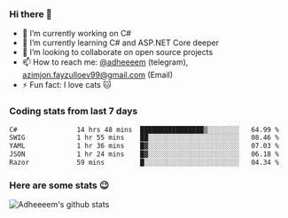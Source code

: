 ### Hi there 👋

<!--
**adheeeem/adheeeem** is a ✨ _special_ ✨ repository because its `README.md` (this file) appears on your GitHub profile.

Here are some ideas to get you started:
-->
- 🔭 I’m currently working on C#
- 🌱 I’m currently learning C# and ASP.NET Core deeper
- 👯 I’m looking to collaborate on open source projects
- 📫 How to reach me: [@adheeeem](https://t.me/adheeeem) (telegram), azimjon.fayzulloev99@gmail.com (Email)
- ⚡ Fun fact: I love cats :cat:


### Coding stats from last 7 days
<!--START_SECTION:waka-->

```txt
C#               14 hrs 48 mins  ████████████████▒░░░░░░░░   64.99 %
SWIG             1 hr 55 mins    ██░░░░░░░░░░░░░░░░░░░░░░░   08.46 %
YAML             1 hr 36 mins    █▓░░░░░░░░░░░░░░░░░░░░░░░   07.03 %
JSON             1 hr 24 mins    █▓░░░░░░░░░░░░░░░░░░░░░░░   06.18 %
Razor            59 mins         █░░░░░░░░░░░░░░░░░░░░░░░░   04.34 %
```

<!--END_SECTION:waka-->

### Here are some stats :wink:
![Adheeeem's github stats](https://github-readme-stats.vercel.app/api?username=adheeeem&show_icons=true&theme=radical)
